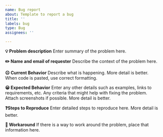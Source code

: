 ```yaml
---
name: Bug report
about: Template to report a bug
title: ''
labels: bug
type: Bug
assignees: ''

---
```


**💡 Problem description**
Enter summary of the problem here.

**✏️ Name and email of requester** 
Describe the context of the problem here.

**☹️ Current Behavior**
Describe what is happening. More detail is better. When code is pasted, use correct formatting.

**😀 Expected Behavior**
Enter any other details such as examples, links to requirements, etc. Any criteria that might help with fixing the problem. Attach screenshots if possible. More detail is better.

**❓Steps to Reproduce**
Enter detailed steps to reproduce here. More detail is better.

**🚧 Workaround**
If there is a way to work around the problem, place that information here.
